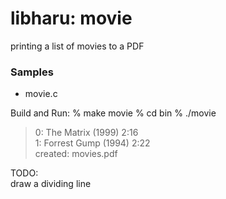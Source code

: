 libharu: movie
===============

printing a list of movies to a PDF  

### Samples 
- movie.c

Build and Run:
% make movie
% cd bin
% ./movie  
> 0: The Matrix  (1999) 2:16   
> 1: Forrest Gump  (1994) 2:22   
> created: movies.pdf   

TODO:  
draw a dividing line  
